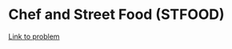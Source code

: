 # Chef and Street Food (STFOOD)

[Link to problem](https://www.codechef.com/LRNDSA02/problems/STFOOD)
